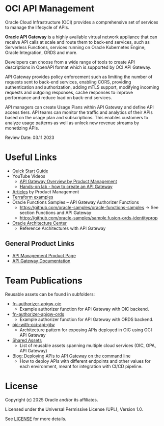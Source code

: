 # OCI API Management

Oracle Cloud Infrastructure (OCI) provides a comprehensive set of services to manage the lifecycle of APIs.

**Oracle API Gateway** is a highly available virtual network appliance that can receive API calls at scale and route them to back-end services, such as Serverless Functions, services running on Oracle Kubernetes Engine, Oracle Integration, ORDS and more.

Developers can choose from a wide range of tools to create API descriptions in OpenAPI format which is supported by OCI API Gateway.

API Gateway provides policy enforcement such as limiting the number of requests sent to back-end services, enabling CORS, providing authentication and authorization, adding mTLS support, modifying incoming requests and outgoing responses, cache responses to improve performance and reduce load on back-end services.

API managers can create Usage Plans within API Gateway and define API access tiers. API teams can monitor the traffic and analytics of their APIs based on the usage plan and subscriptions. This enables customers to analyze usage patterns as well as unlock new revenue streams by monetizing APIs.

Review Date: 03.11.2023


# Useful Links

- [Quick Start Guide](https://docs.oracle.com/en-us/iaas/Content/APIGateway/Tasks/apigatewayquickstartsetupcreatedeploy.htm)
- YouTube Videos
  - [API Gateway Overview by Product Management](https://youtu.be/10U6kTh_0Lc)
  - [Hands-on lab - how to create an API Gateway](https://youtu.be/hES55nIQH0Y)
- [Articles](https://blogs.oracle.com/author/robert-wunderlich) by Product Management
- [Terraform examples](https://github.com/oracle/terraform-provider-oci/tree/master/examples/api_gateway)
- Oracle Functions Samples – API Gateway Authorizer Functions
  - https://github.com/oracle-samples/oracle-functions-samples → See section Functions and API Gateway
  - https://github.com/oracle-samples/sample.fusion-ords-identityprop
- [Oracle Architecture Center](https://docs.oracle.com/solutions/?q=&cType=reference-architectures&product=API%20Gateway&sort=date-desc&lang=en)
  - Reference Architectures with API Gateway

## General Product Links

- [API Management Product Page](https://www.oracle.com/cloud/cloud-native/api-management/)
- [API Gateway Documentation](https://docs.oracle.com/iaas/Content/APIGateway/home.htm)

# Team Publications

Reusable assets can be found in subfolders:
- [fn-authorizer-apigw-oic](fn-authorizer-apigw-oic)
  - Example authorizer function for API Gateway with OIC backend. 
- [fn-authorizer-apigw-ords](fn-authorizer-apigw-ords)
  - Example authorizer function for API Gateway with ORDS backend.
- [oic-with-oci-api-gtw](oic-with-oci-api-gtw)
  - Architecture pattern for exposing APIs deployed in OIC using OCI API Gateway
- [Shared Assets](https://github.com/oracle-devrel/technology-engineering/tree/main/ai-and-app-modernisation/app-integration-and-automation/shared-assets)
  - List of reusable assets spanning multiple cloud services (OIC, OPA, API Gateway)
- [Blog: Deploying APIs to API Gateway on the command line](http://aroundmiddleware.blogspot.com/2024/05/deploying-apis-to-api-gateway-on.html)
  - How to deploy APIs with different endpoints and other values for each environment, meant for integration with CI/CD pipeline.

# License

Copyright (c) 2025 Oracle and/or its affiliates.

Licensed under the Universal Permissive License (UPL), Version 1.0.

See [LICENSE](https://github.com/oracle-devrel/technology-engineering/blob/main/LICENSE) for more details.
